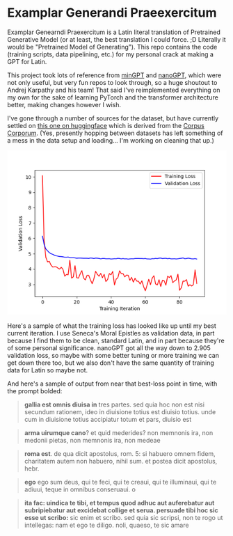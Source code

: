 # Examplar Generandi Praeexercitum 

Examplar Genearndi Praexercitum is a Latin literal translation of Pretrained Generative Model (or at least, the best translation I could force. ;D Literally it would be "Pretrained Model of Generating"). This repo contains the code (training scripts, data pipelining, etc.) for my personal crack at making a GPT for Latin.

This project took lots of reference from [minGPT](https://github.com/karpathy/minGPT) and [nanoGPT](https://github.com/karpathy/nanoGPT), which were not only useful, but very fun repos to look through, so a huge shoutout to Andrej Karpathy and his team! That said I've reimplemented everything on my own for the sake of learning PyTorch and the transformer architecture better, making changes however I wish.

I've gone through a number of sources for the dataset, but have currently settled on [this one on huggingface](https://huggingface.co/datasets/Fece228/latin-literature-dataset-170M) which is derived from the [Corpus Corporum](https://mlat.uzh.ch/). (Yes, presently hopping between datasets has left something of a mess in the data setup and loading... I'm working on cleaning that up.) 

![EGP Loss](egp_loss.png)

Here's a sample of what the training loss has looked like up until my best current iteration. I use Seneca's Moral Epistles as validation data, in part because I find them to be clean, standard Latin, and in part because they're of some personal significance. nanoGPT got all the way down to 2.905 validation loss, so maybe with some better tuning or more training we can get down there too, but we also don't have the same quantity of training data for Latin so maybe not.

And here's a sample of output from near that best-loss point in time, with the prompt bolded:

> **gallia est omnis diuisa in** tres partes. sed quia hoc non est nisi secundum rationem, ideo in diuisione totius est diuisio totius. unde cum in diuisione totius accipiatur totum et pars, diuisio est

> **arma uirumque cano**? et quid mederides? non memnonis ira, non medonii pietas, non memnonis ira, non medeae

> **roma est**. de qua dicit apostolus, rom. 5: si habuero omnem fidem, charitatem autem non habuero, nihil sum. et postea dicit apostolus, hebr.

> **ego** ego sum deus, qui te feci, qui te creaui, qui te illuminaui, qui te adiuui, teque in omnibus conseruaui. o

> **ita fac: uindica te tibi, et tempus quod adhuc aut auferebatur aut subripiebatur aut excidebat collige et serua. persuade tibi hoc sic esse ut scribo:** sic enim et scribo. sed quia sic scripsi, non te rogo ut intellegas: nam et ego te diligo. noli, quaeso, te sic amare

